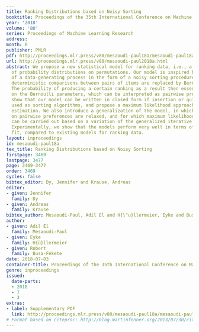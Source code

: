 ```yaml
---
title: Ranking Distributions based on Noisy Sorting
booktitle: Proceedings of the 35th International Conference on Machine Learning
year: '2018'
volume: '80'
series: Proceedings of Machine Learning Research
address: 
month: 0
publisher: PMLR
pdf: http://proceedings.mlr.press/v80/mesaoudi-paul18a/mesaoudi-paul18a.pdf
url: http://proceedings.mlr.press/v80/mesaoudi-paul2018a.html
abstract: We propose a new statistical model for ranking data, i.e., a new family
  of probability distributions on permutations. Our model is inspired by the idea
  of a data-generating process in the form of a noisy sorting procedure, in which
  deterministic comparisons between pairs of items are replaced by Bernoulli trials.
  The probability of producing a certain ranking as a result then essentially depends
  on the Bernoulli parameters, which can be interpreted as pairwise preferences. We
  show that our model can be written in closed form if insertion or quick sort are
  used as sorting algorithms, and propose a maximum likelihood approach for parameter
  estimation. We also introduce a generalization of the model, in which the constraints
  on pairwise preferences are relaxed, and for which maximum likelihood estimation
  can be carried out based on a variation of the generalized iterative scaling algorithm.
  Experimentally, we show that the models perform very well in terms of goodness of
  fit, compared to existing models for ranking data.
layout: inproceedings
id: mesaoudi-paul18a
tex_title: Ranking Distributions based on Noisy Sorting
firstpage: 3469
lastpage: 3477
page: 3469-3477
order: 3469
cycles: false
bibtex_editor: Dy, Jennifer and Krause, Andreas
editor:
- given: Jennifer
  family: Dy
- given: Andreas
  family: Krause
bibtex_author: Mesaoudi-Paul, Adil El and H{\"u}llermeier, Eyke and Busa-Fekete, Robert
author:
- given: Adil El
  family: Mesaoudi-Paul
- given: Eyke
  family: H{ü}llermeier
- given: Robert
  family: Busa-Fekete
date: 2018-07-03
container-title: Proceedings of the 35th International Conference on Machine Learning
genre: inproceedings
issued:
  date-parts:
  - 2018
  - 7
  - 3
extras:
- label: Supplementary PDF
  link: http://proceedings.mlr.press/v80/mesaoudi-paul18a/mesaoudi-paul18a-supp.pdf
# Format based on citeproc: http://blog.martinfenner.org/2013/07/30/citeproc-yaml-for-bibliographies/
---
```

